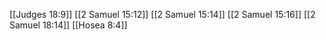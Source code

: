 [[Judges 18:9]]
[[2 Samuel 15:12]]
[[2 Samuel 15:14]]
[[2 Samuel 15:16]]
[[2 Samuel 18:14]]
[[Hosea 8:4]]
